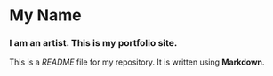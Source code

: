 # My Name

### I am an artist. This is my portfolio site.

This is a *README* file for my repository. It is written using **Markdown**.
